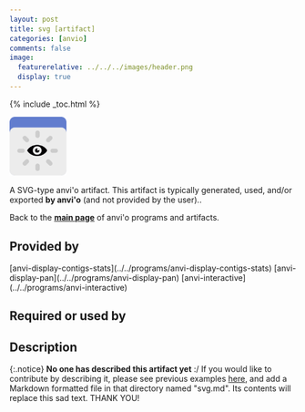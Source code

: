 ```yaml
---
layout: post
title: svg [artifact]
categories: [anvio]
comments: false
image:
  featurerelative: ../../../images/header.png
  display: true
---
```



{% include _toc.html %}


<img src="../../images/icons/SVG.png" alt="SVG" style="width:100px; border:none" />

A SVG-type anvi'o artifact. This artifact is typically generated, used, and/or exported **by anvi'o** (and not provided by the user)..

Back to the **[main page](../../)** of anvi'o programs and artifacts.

## Provided by


<p style="text-align: left" markdown="1"><span class="artifact-p">[anvi-display-contigs-stats](../../programs/anvi-display-contigs-stats)</span> <span class="artifact-p">[anvi-display-pan](../../programs/anvi-display-pan)</span> <span class="artifact-p">[anvi-interactive](../../programs/anvi-interactive)</span></p>


## Required or used by

<p style="text-align: left" markdown="1"></p>

## Description

{:.notice}
**No one has described this artifact yet** :/ If you would like to contribute by describing it, please see previous examples [here](https://github.com/merenlab/anvio/tree/master/anvio/docs/artifacts), and add a Markdown formatted file in that directory named "svg.md". Its contents will replace this sad text. THANK YOU!

